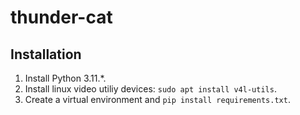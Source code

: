 # thunder-cat

## Installation
1. Install Python 3.11.*.
2. Install linux video utiliy devices: `sudo apt install v4l-utils`.
3. Create a virtual environment and `pip install requirements.txt`.
